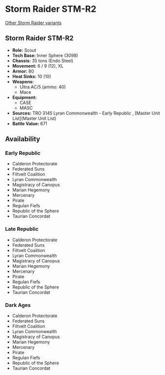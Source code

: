 # Storm Raider STM-R2 

[Other Storm Raider variants](../storm_raider.md) 

## Storm Raider STM-R2 

- **Role:** Scout 
- **Tech Base:** Inner Sphere (3098) 
- **Chassis:** 35 tons (Endo Steel) 
- **Movement:** 6 / 9 (12), XL 
- **Armor:** 80 
- **Heat Sinks:** 10 (10) 
- **Weapons:** 
  - Ultra AC/5 (ammo: 40) 
  - Mace 
- **Equipment:** 
  - CASE 
  - MASC 
- **Sources:** TRO 3145 Lyran Commonwealth - Early Republic , [Master Unit List](Master Unit List) 
- **Battle Value:** 671 

## Availability 

### Early Republic 

- Calderon Protectorate 
- Federated Suns 
- Filtvelt Coalition 
- Lyran Commonwealth 
- Magistracy of Canopus 
- Marian Hegemony 
- Mercenary 
- Pirate 
- Regulan Fiefs 
- Republic of the Sphere 
- Taurian Concordat 

### Late Republic 

- Calderon Protectorate 
- Federated Suns 
- Filtvelt Coalition 
- Lyran Commonwealth 
- Magistracy of Canopus 
- Marian Hegemony 
- Mercenary 
- Pirate 
- Regulan Fiefs 
- Republic of the Sphere 
- Taurian Concordat 

### Dark Ages 

- Calderon Protectorate 
- Federated Suns 
- Filtvelt Coalition 
- Lyran Commonwealth 
- Magistracy of Canopus 
- Marian Hegemony 
- Mercenary 
- Pirate 
- Regulan Fiefs 
- Republic of the Sphere 
- Taurian Concordat 

